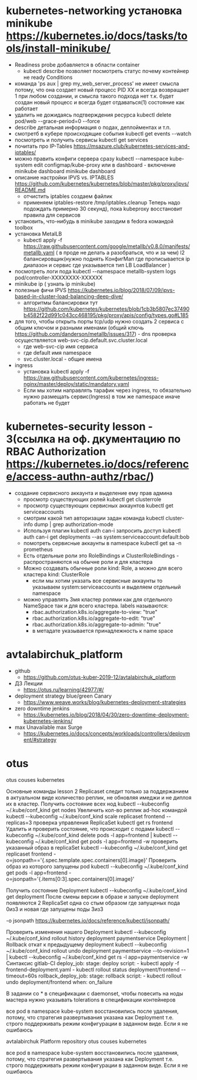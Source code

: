 # kubernetes-networking установка minikube https://kubernetes.io/docs/tasks/tools/install-minikube/
- Readiness probe добавляется в области container
    -  kubectl describe позволяет посмотреть статус почему контейнер не ready Conditions
- команда 'ps aux | grep my_web_server_process' не имеет смысла потому, что она создает новый процесс PID XX и всегда возвращает 1 при любом создании, и смысла такого подхода нет т.к. будет создан новый процесс и всегда будет отдаваться(1) состояние как работает
- удалить не дожидаясь подтверждения ресурса kubectl delete pod/web --grace-period=0 --force
- describe детальная информация о подах, деплойментах и т.п.
- смотретб в кубере происходящие события kubectl get events --watch
- посмотреть и получить сервисы kubectl get services
- почитать про IP-Tables https://msazure.club/kubernetes-services-and-iptables/
- можно править конфиги сервера сразу kubectl --namespace kube-system
edit configmap/kube-proxy или в dashboard - включение minikube dashboard minikube dashboard
- описание настройки IPVS vs. IPTABLES https://github.com/kubernetes/kubernetes/blob/master/pkg/proxy/ipvs/README.md
    - отчистить iptables создаем файлик
        <!-- *nat
        -A POSTROUTING -s 172.17.0.0/16 ! -o docker0 -j MASQUERADE
        COMMIT
        *filter
        COMMIT
        *mangle
        COMMIT -->
    - применяем iptables-restore /tmp/iptables.cleanup Теперь надо подождать  примерно 30 секунд), пока kubeproxy восстановит правила для сервисов
- установить, что-нибудь в minikube заходим в fedora  командой toolbox
- установка MetalLB
  - kubectl apply -f https://raw.githubusercontent.com/google/metallb/v0.8.0/manifests/metallb.yaml ( в проде не делать а разобраться, что и за чем) l2 балансировщик(нужно поднять КонфигМап где прописывается ip диапазон и сервис где указывается тип LB LoadBalancer )
- посмотреть логи пода kubectl --namespace metallb-system logs pod/controller-XXXXXXXX-XXXXXX
- minikube ip ( узнать ip minikube)
- полезные фичи IPVS https://kubernetes.io/blog/2018/07/09/ipvs-based-in-cluster-load-balancing-deep-dive/
    - алгоритмы балансировки тут https://github.com/kubernetes/kubernetes/blob/1cb3b5807ec37490b4582f22d991c043cc468195/pkg/proxy/apis/config/types.go#L185
 - для того, чтобы открыть порты tcp/udp нужно создать 2 сервиса с общим ключом и разными именами (общий ключь https://github.com/danderson/metallb/issues/317)    - dns проверка осуществляется web-svc-cip.default.svc.cluster.local
      - где web-svc-cip имя сервиса
      - где default имя namespace
      - svc.cluster.local - общие имена
- ingress
  - установка kubectl apply -f https://raw.githubusercontent.com/kubernetes/ingress-nginx/master/deploy/static/mandatory.yaml
  - Если мы хотим направлять тарафик через ingress, то обязательно нужно размещать сервис(Ingress) в том же namespace иначе работать не будет
# kubernetes-security lesson - 3(ссылка на оф. дкументацию по RBAC Authorization https://kubernetes.io/docs/reference/access-authn-authz/rbac/)
- создание сервисного аккаунта и выделение ему прав админа
    - просмотр существующих ролей kubectl get clusterrole
    - просмотр существующих сервисных аккаунтов kubectl get serviceaccounts
    - смотрим какой тип авторизации задан команда kubectl cluster-info dump | grep authorization-mode
    - Используя плагин kubectl auth can-i запросить доступ kubectl auth can-i get deployments --as system:serviceaccount:default:bob 
    - помотреть сервисные аккаунты в namespace  kubectl get sa -n prometheus
    - Есть отдельные роли это RoleBindings и ClusterRoleBindings - распространяются на обычне роли и для кластера
    - Можно создавать обычные роли kind: Role, а можно для всего кластера kind: ClusterRole
        - если мы хотим указать все сервисные аккаунты то указываем system:serviceaccounts и выделяем отдельный namespace
    - можно управлять 3мя кластер ролями как для отдельного NameSpace так и для всего кластера. labels называются: 
        - rbac.authorization.k8s.io/aggregate-to-view: "true"  
        - rbac.authorization.k8s.io/aggregate-to-edit: "true"  
        - rbac.authorization.k8s.io/aggregate-to-admin: "true"  
        - в метадате указывается принадлежность к name space
# avtalabirchuk_platform
- github
    - https://github.com/otus-kuber-2019-12/avtalabirchuk_platform
- ДЗ Лекции
    - https://otus.ru/learning/42977/#/
- deployment strategy blue/green Canary
    - https://www.weave.works/blog/kubernetes-deployment-strategies
- zero downtime jenkins
    - https://kubernetes.io/blog/2018/04/30/zero-downtime-deployment-kubernetes-jenkins/
- max Unavailable max Surge
    - https://kubernetes.io/docs/concepts/workloads/controllers/deployment/#strategy
# otus
otus couses kubernetes

Основные команды lesson 2
Replicaset следит только за поддержанием в актуальном виде количество реплик, не обновляя имеджи и не диплоя их в кластер.
Получить состояние всех нод
    kubectl --kubeconfig ~/.kube/conf_kind get nodes
Увеличить кол-во реплик ad-hoc командой
    kubectl --kubeconfig ~/.kube/conf_kind scale replicaset frontend --replicas=3
проверка управления ReplicaSet 
    kubectl get rs frontend
Удалить и проверить состояние, что происходит с подами
    kubectl --kubeconfig ~/.kube/conf_kind delete pods -l app=frontend | kubectl --kubeconfig ~/.kube/conf_kind get pods -l app=frontend -w
проверить указанный образ в replicaSet 
     kubectl --kubeconfig ~/.kube/conf_kind  get replicaset frontend -o=jsonpath=='{.spec.template.spec.containers[0].image}'
Проверить образ из которого запущены pod
    kubectl --kubeconfig ~/.kube/conf_kind get pods -l app=frontend -o=jsonpath='{.items[0:3].spec.containers[0].image}'

Получить состояние Deployment
    kubectl --kubeconfig ~/.kube/conf_kind get deployment
После смены версии в образе и запуске deployment появляются 2 ReplicaSet одна со стым образом где запущеных пода 0из3 и новая где запущены поды 3из3

-o jsonpath    https://kubernetes.io/docs/reference/kubectl/jsonpath/

Проверить изменения нашего Deployment
    kubectl --kubeconfig ~/.kube/conf_kind rollout history deployment paymentservice
Deployment | Rollback
    откат к предыдущему deployment
        kubectl --kubeconfig ~/.kube/conf_kind rollout undo deployment paymentservice --to-revision=1 | kubectl --kubeconfig ~/.kube/conf_kind get rs -l app=paymentservice -w
Синтаксис gitlab-CI
deploy_job:
    stage: deploy
    script:
        - kubectl apply -f frontend-deployment.yaml
        - kubectl rollout status deployment/frontend --timeout=60s
rollback_deploy_job:
    stage: rollback
    script:
        - kubectl rollout undo deployment/frontend
    when: on_failure

В задании со * в спецификации с daemonset, чтобы повесить на ноды мастера нужно указывать tolerations в спецификации контейнеров

все pod в namespace kube-system восстановились после удаления, потому, что стратегия развертывания указана как Deployment т.е. строго поддерживать режим конфигурации в заданном виде. Если я не ошибаюсь


avtalabirchuk Platform repository
otus couses kubernetes

все pod в namespace kube-system восстановились после удаления, потому, что стратегия развертывания указана как Deployment т.е. строго поддерживать режим конфигурации в заданном виде. Если я не ошибаюсь